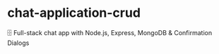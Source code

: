 # chat-application-crud
🗄️ Full-stack chat app with Node.js, Express, MongoDB &amp; Confirmation Dialogs

